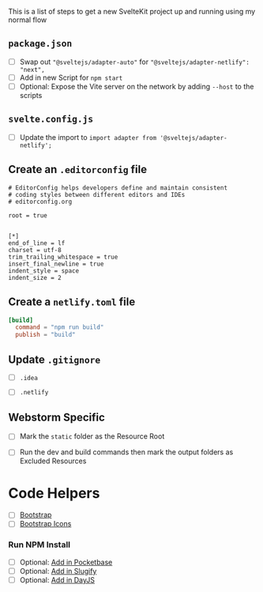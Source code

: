 This is a list of steps to get a new SvelteKit project up and running using my normal flow

## `package.json`

- [ ] Swap out `"@sveltejs/adapter-auto"` for `"@sveltejs/adapter-netlify": "next",`
- [ ] Add in new Script for `npm start`
- [ ] Optional: Expose the Vite server on the network by adding `--host` to the scripts

## `svelte.config.js`

- [ ] Update the import to `import adapter from '@sveltejs/adapter-netlify';`

## Create an `.editorconfig` file

```editorconfig
# EditorConfig helps developers define and maintain consistent
# coding styles between different editors and IDEs
# editorconfig.org

root = true


[*]
end_of_line = lf
charset = utf-8
trim_trailing_whitespace = true
insert_final_newline = true
indent_style = space
indent_size = 2
```

## Create a `netlify.toml` file

```toml
[build]
  command = "npm run build"
  publish = "build"
```

## Update `.gitignore`

- [ ] `.idea`
- [ ] `.netlify`


## Webstorm Specific

- [ ] Mark the `static` folder as the Resource Root
- [ ] Run the dev and build commands then mark the output folders as Excluded Resources


# Code Helpers

- [ ] [Bootstrap](https://getbootstrap.com/docs/5.3/getting-started/introduction/)
- [ ] [Bootstrap Icons](https://icons.getbootstrap.com/#install)

### Run NPM Install

- [ ] Optional: [Add in Pocketbase](https://www.npmjs.com/package/pocketbase)
- [ ] Optional: [Add in Slugify](https://www.npmjs.com/package/slugify)
- [ ] Optional: [Add in DayJS](https://www.npmjs.com/package/dayjs)
